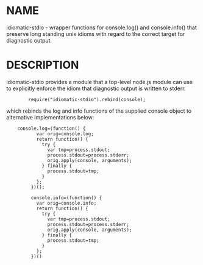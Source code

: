 NAME
====
idiomatic-stdio - wrapper functions for console.log() and console.info() that preserve long standing unix idioms with regard to the correct target for diagnostic output.

DESCRIPTION
===========
idiomatic-stdio provides a module that a top-level node.js module can use to explicitly enforce the idiom that diagnostic output
is written to stderr. 

            require("idiomatic-stdio").rebind(console);

which rebinds the log and info functions of the supplied console object to alternative implementations below:

   	    console.log=(function() {
               var orig=console.log;
               return function() {
                 try {
                   var tmp=process.stdout;
                   process.stdout=process.stderr;
                   orig.apply(console, arguments);
                 } finally {
                   process.stdout=tmp;
                 }
               };
             })();

             console.info=(function() {
               var orig=console.info;
               return function() {
                 try {
                   var tmp=process.stdout;
                   process.stdout=process.stderr;
                   orig.apply(console, arguments);
                 } finally {
                   process.stdout=tmp;
                 }
               };
             })()
